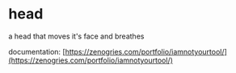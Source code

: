 # head
a head that moves it's face and breathes

documentation: [https://zenogries.com/portfolio/iamnotyourtool/](https://zenogries.com/portfolio/iamnotyourtool/)
